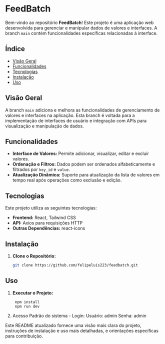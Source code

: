 # FeedBatch

Bem-vindo ao repositório **FeedBatch**! Este projeto é uma aplicação web desenvolvida para gerenciar e manipular dados de valores e interfaces. A branch `main` contém funcionalidades específicas relacionadas à interface.

## Índice

- [Visão Geral](#visão-geral)
- [Funcionalidades](#funcionalidades)
- [Tecnologias](#tecnologias)
- [Instalação](#instalação)
- [Uso](#uso)

## Visão Geral

A branch `main` adiciona e melhora as funcionalidades de gerenciamento de valores e interfaces na aplicação. Esta branch é voltada para a implementação de interfaces de usuário e integração com APIs para visualização e manipulação de dados.

## Funcionalidades

- **Interface de Valores:** Permite adicionar, visualizar, editar e excluir valores.
- **Ordenação e Filtros:** Dados podem ser ordenados alfabeticamente e filtrados por `key_id` e `value`.
- **Atualização Dinâmica:** Suporte para atualização da lista de valores em tempo real após operações como exclusão e edição.

## Tecnologias

Este projeto utiliza as seguintes tecnologias:

- **Frontend:** React, Tailwind CSS
- **API:** Axios para requisições HTTP
- **Outras Dependências:** react-icons

## Instalação

1. **Clone o Repositório:**

   ```bash
   git clone https://github.com/felipeluis223/feedbatch.git


## Uso
1. **Executar o Projeto:**
   ```
    npm install
    npm run dev
   ```

2. Acesso Padrão do sistema - Login:
   Usuário: admin
   Senha: admin
   

Este README atualizado fornece uma visão mais clara do projeto, instruções de instalação e uso mais detalhadas, e orientações específicas para contribuição.

